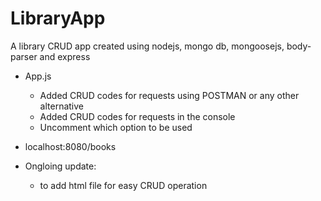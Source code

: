 # LibraryApp
A library CRUD app created using nodejs, mongo db, mongoosejs, body-parser and express
- App.js
	- Added CRUD codes for requests using POSTMAN or any other alternative
	- Added CRUD codes for requests in the console
	- Uncomment which option to be used
	
- localhost:8080/books

- Ongloing update:	
	- to add html file for easy CRUD operation	
